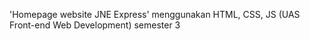 'Homepage website JNE Express' menggunakan HTML, CSS, JS (UAS Front-end Web Development) semester 3

